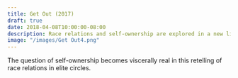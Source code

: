 ```yaml
---
title: Get Out (2017)
draft: true
date: 2018-04-08T10:00:00-08:00
description: Race relations and self-ownership are explored in a new light.
image: "/images/Get Out4.png"
---
```

The question of self-ownership becomes viscerally real in this retelling of race relations in elite circles.